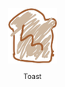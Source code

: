 <br />

<div align="center">
  
<img src="https://raw.githubusercontent.com/The-Toast/.github/main/assets/logo.png" width="100" />
<p>Toast</p>

</div>

<br />
